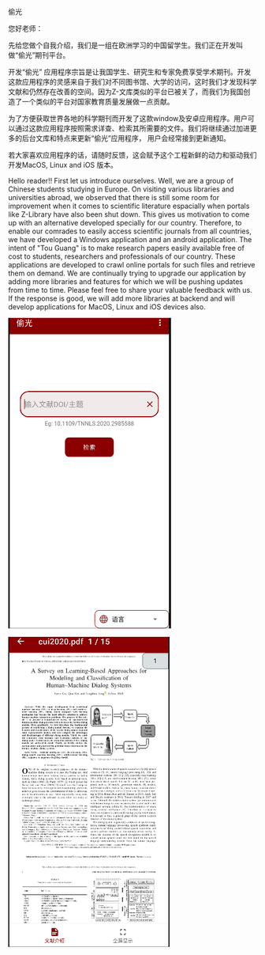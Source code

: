 偷光

您好老师：

先给您做个自我介绍，我们是一组在欧洲学习的中国留学生。我们正在开发叫做“偷光”期刊平台。

开发“偷光” 应用程序宗旨是让我国学生、研究生和专家免费享受学术期刊。开发这款应用程序的灵感来自于我们对不同图书馆、大学的访问，这时我们才发现科学文献和仍然存在改善的空间。因为Z-文库类似的平台已被关了，而我们为我国创造了一个类似的平台对国家教育质量发展做一点贡献。

为了方便获取世界各地的科学期刊而开发了这款window及安卓应用程序。用户可以通过这款应用程序按照需求详查、检索其所需要的文件。我们将继续通过加进更多的后台文库和特点来更新“偷光”应用程序， 用户会经常接到更新通知。

若大家喜欢应用程序的话，请随时反馈，这会赋予这个工程新鲜的动力和驱动我们开发MacOS, Linux and iOS 版本。


Hello reader!!
First let us introduce ourselves. Well, we are a group of Chinese students studying in Europe. 
On visiting various libraries and universities abroad, we observed that there is still some room for improvement when it comes to scientific literature espacially when portals like Z-Library have also been shut down.
This gives us motivation to come up with an alternative developed specially for our country.
Therefore, to enable our comrades to easily access scientific journals from all countries, we have developed a Windows application and an android application.
The intent of "Tou Guang" is to make research papers easily available free of cost to students, researchers and professionals of our country.
These applications are developed to crawl online portals for such files and retrieve them on demand.
We are continually trying to upgrade our application by adding more libraries and features for which we will be pushing updates from time to time.
Please feel free to share your valuable feedback with us. If the response is good, we will add more libraries at backend and will develop applications for MacOS, Linux and iOS devices also.











![Screenshot](https://raw.githubusercontent.com/touguang/guang/main/apk1.PNG)






![Screenshot](https://raw.githubusercontent.com/touguang/guang/main/apk2.PNG)

